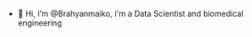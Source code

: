 - 👋 Hi, I’m @Brahyanmaiko, i'm a Data Scientist and biomedical engineering   

<!---
Brahyanmaiko/Brahyanmaiko is a ✨ special ✨ repository because its `README.md` (this file) appears on your GitHub profile.
You can click the Preview link to take a look at your changes.
--->
